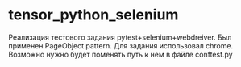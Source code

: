 # tensor_python_selenium

Реализация тестового задания pytest+selenium+webdreiver. Был применен PageObject pattern.
Для задания использовал chrome. Возможно нужно будет поменять путь к нем в файле conftest.py
